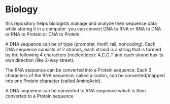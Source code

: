 # Biology

this repository helps biologists manage and analyze their sequence data while storing it in a computer. 
you can convert DNA to RNA or RNA to DNA or RNA to Protein or DNA to Protein.


A DNA sequence can be of type (promoter, motif, tail, noncoding). Each DNA sequence consists of 2 strands, each strand is a string that is formed by the following 4 characters (nucleotides): A,C,G,T and each strand has its own direction (like 2-way street). 
 
 
The RNA sequence can be converted into a Protein sequence. Each 3 characters of the RNA sequence, called a codon, can be converted/mapped into one Protein character (called AminoAcid).


A DNA sequence can be converted to RNA sequence which is then converted to a Protein sequence
